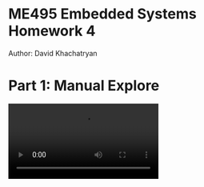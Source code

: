 # ME495 Embedded Systems Homework 4
Author: David Khachatryan

# Part 1: Manual Explore

<video src="https://github.com/user-attachments/assets/d7504c80-7b64-41d2-8fca-8810c549f621">
</video>
